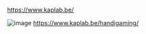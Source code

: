https://www.kaplab.be/



![image](https://github.com/OpenMacroInput/Search_InabilityHelp/assets/99685407/c8745c56-603a-4bc4-9e0f-e4749db4b91a)
https://www.kaplab.be/handigaming/
